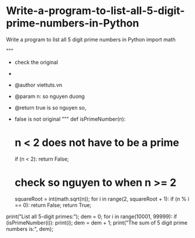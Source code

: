 # Write-a-program-to-list-all-5-digit-prime-numbers-in-Python
Write a program to list all 5 digit prime numbers in Python
import math
 
"""
  * check the original
  *
  * @author viettuts.vn
  * @param n: so nguyen duong
  * @return true is so nguyen so,
  * false is not original
"""
def isPrimeNumber(n):
     # n < 2 does not have to be a prime
     if (n < 2):
         return False;
 
     # check so nguyen to when n >= 2
     squareRoot = int(math.sqrt(n));
     for i in range(2, squareRoot + 1):
         if (n % i == 0):
             return False;
     return True;
 
print("List all 5-digit primes:");
dem = 0;
for i in range(10001, 99999):
     if (isPrimeNumber(i)):
         print(i);
         dem = dem + 1;
print("The sum of 5 digit prime numbers is:", dem);
